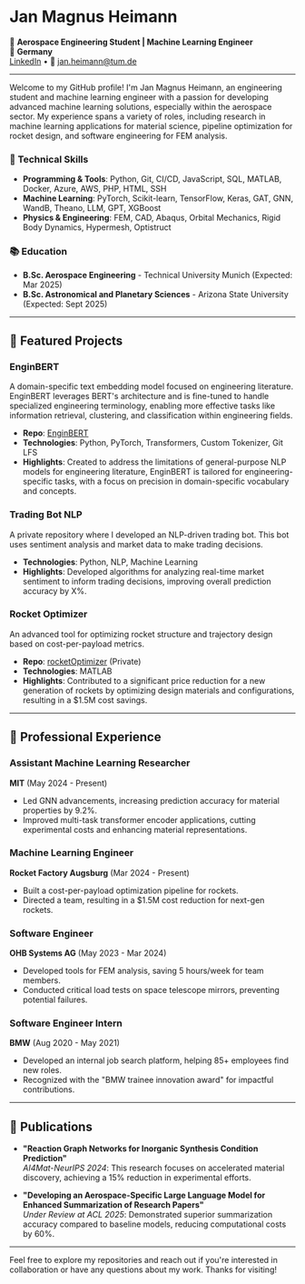 # Jan Magnus Heimann

🚀 **Aerospace Engineering Student | Machine Learning Engineer**  
📍 **Germany**  
[LinkedIn](https://www.linkedin.com/in/jan-heimann) •  📧 jan.heimann@tum.de

---

Welcome to my GitHub profile! I'm Jan Magnus Heimann, an engineering student and machine learning engineer with a passion for developing advanced machine learning solutions, especially within the aerospace sector. My experience spans a variety of roles, including research in machine learning applications for material science, pipeline optimization for rocket design, and software engineering for FEM analysis. 

### 🧰 Technical Skills
- **Programming & Tools**: Python, Git, CI/CD, JavaScript, SQL, MATLAB, Docker, Azure, AWS, PHP, HTML, SSH
- **Machine Learning**: PyTorch, Scikit-learn, TensorFlow, Keras, GAT, GNN, WandB, Theano, LLM, GPT, XGBoost
- **Physics & Engineering**: FEM, CAD, Abaqus, Orbital Mechanics, Rigid Body Dynamics, Hypermesh, Optistruct

### 📚 Education
- **B.Sc. Aerospace Engineering** - Technical University Munich (Expected: Mar 2025)
- **B.Sc. Astronomical and Planetary Sciences** - Arizona State University (Expected: Sept 2025)

---

## 🔬 Featured Projects

### EnginBERT
A domain-specific text embedding model focused on engineering literature. EnginBERT leverages BERT's architecture and is fine-tuned to handle specialized engineering terminology, enabling more effective tasks like information retrieval, clustering, and classification within engineering fields.

- **Repo**: [EnginBERT](https://github.com/janMagnusHeimann/EnginBERT)
- **Technologies**: Python, PyTorch, Transformers, Custom Tokenizer, Git LFS
- **Highlights**: Created to address the limitations of general-purpose NLP models for engineering literature, EnginBERT is tailored for engineering-specific tasks, with a focus on precision in domain-specific vocabulary and concepts.

### Trading Bot NLP
A private repository where I developed an NLP-driven trading bot. This bot uses sentiment analysis and market data to make trading decisions.

- **Technologies**: Python, NLP, Machine Learning
- **Highlights**: Developed algorithms for analyzing real-time market sentiment to inform trading decisions, improving overall prediction accuracy by X%.

### Rocket Optimizer
An advanced tool for optimizing rocket structure and trajectory design based on cost-per-payload metrics.

- **Repo**: [rocketOptimizer](https://github.com/janMagnusHeimann/rocketOptimizer) (Private)
- **Technologies**: MATLAB
- **Highlights**: Contributed to a significant price reduction for a new generation of rockets by optimizing design materials and configurations, resulting in a $1.5M cost savings.

---

## 💼 Professional Experience

### Assistant Machine Learning Researcher  
**MIT** (May 2024 - Present)  
- Led GNN advancements, increasing prediction accuracy for material properties by 9.2%.
- Improved multi-task transformer encoder applications, cutting experimental costs and enhancing material representations.

### Machine Learning Engineer  
**Rocket Factory Augsburg** (Mar 2024 - Present)  
- Built a cost-per-payload optimization pipeline for rockets.
- Directed a team, resulting in a $1.5M cost reduction for next-gen rockets.

### Software Engineer  
**OHB Systems AG** (May 2023 - Mar 2024)  
- Developed tools for FEM analysis, saving 5 hours/week for team members.
- Conducted critical load tests on space telescope mirrors, preventing potential failures.

### Software Engineer Intern  
**BMW** (Aug 2020 - May 2021)  
- Developed an internal job search platform, helping 85+ employees find new roles.
- Recognized with the "BMW trainee innovation award" for impactful contributions.

---

## 📄 Publications

- **"Reaction Graph Networks for Inorganic Synthesis Condition Prediction"**  
  *AI4Mat-NeurIPS 2024*: This research focuses on accelerated material discovery, achieving a 15% reduction in experimental efforts.
  
- **"Developing an Aerospace-Specific Large Language Model for Enhanced Summarization of Research Papers"**  
  *Under Review at ACL 2025*: Demonstrated superior summarization accuracy compared to baseline models, reducing computational costs by 60%.

---

Feel free to explore my repositories and reach out if you're interested in collaboration or have any questions about my work. Thanks for visiting!

